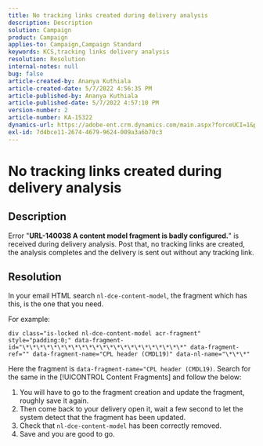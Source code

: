 ```yaml
---
title: No tracking links created during delivery analysis
description: Description
solution: Campaign
product: Campaign
applies-to: Campaign,Campaign Standard
keywords: KCS,tracking links delivery analysis
resolution: Resolution
internal-notes: null
bug: false
article-created-by: Ananya Kuthiala
article-created-date: 5/7/2022 4:56:35 PM
article-published-by: Ananya Kuthiala
article-published-date: 5/7/2022 4:57:10 PM
version-number: 2
article-number: KA-15322
dynamics-url: https://adobe-ent.crm.dynamics.com/main.aspx?forceUCI=1&pagetype=entityrecord&etn=knowledgearticle&id=fd6dd8a4-26ce-ec11-a7b5-0022480a8e40
exl-id: 7d4bce11-2674-4679-9624-009a3a6b70c3
---
```

# No tracking links created during delivery analysis

## Description


Error "<b>URL-140038 A content model fragment is badly configured.</b>" is received during delivery analysis. Post that, no tracking links are created, the analysis completes and the delivery is sent out without any tracking link.


## Resolution


In your email HTML search `nl-dce-content-model`, the fragment which has this, is the one that you need.

For example:
```
div class="is-locked nl-dce-content-model acr-fragment" style="padding:0;" data-fragment-id="\*\*\*\*\*\*\*\*\*\*\*\*\*\*\*\*\*\*\*\*\*\*\*" data-fragment-ref="" data-fragment-name="CPL header (CMDL19)" data-nl-name="\*\*\*"
```

Here the fragment is `data-fragment-name="CPL header (CMDL19)`. Search for the same in the [!UICONTROL Content Fragments] and follow the below:

1. You will have to go to the fragment creation and update the fragment, roughly save it again.
2. Then come back to your delivery open it, wait a few second to let the system detect that the fragment has been updated.
3. Check that `nl-dce-content-model` has been correctly removed.
4. Save and you are good to go.
